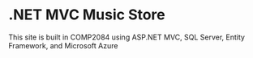 <h1>.NET MVC Music Store</h1>

<p>This site is built in COMP2084 using ASP.NET MVC, SQL Server, Entity Framework, and Microsoft Azure</p>